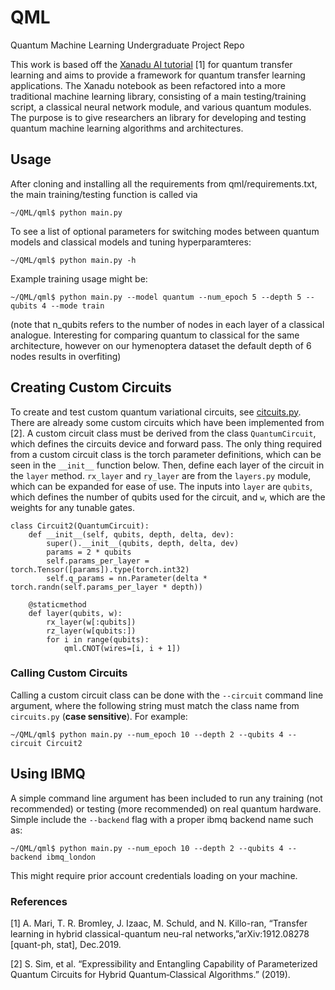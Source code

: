 # QML
Quantum Machine Learning Undergraduate Project Repo

This work is based off the [Xanadu AI tutorial](https://pennylane.ai/qml/demos/tutorial_quantum_transfer_learning.html]) [1]
 for quantum transfer learning and aims to provide a framework for quantum transfer learning applications. 
 The Xanadu notebook as been refactored into a more traditional machine learning library, consisting of a main 
 testing/training script, a classical neural network module, and various quantum modules. The purpose is to give 
 researchers an library for developing and testing quantum machine learning algorithms and architectures.
 

## Usage

After cloning and installing all the requirements from qml/requirements.txt, the main training/testing function
is called via

```shell script
~/QML/qml$ python main.py 
```

To see a list of optional parameters for switching modes between quantum models and classical models and tuning 
hyperparamteres:

```shell script
~/QML/qml$ python main.py -h
```

Example training usage might be:

```shell script
~/QML/qml$ python main.py --model quantum --num_epoch 5 --depth 5 --qubits 4 --mode train
```

(note that n_qubits refers to the number of nodes in each layer of a classical analogue. Interesting for comparing
quantum to classical for the same architecture, however on our hymenoptera dataset the default depth of 6 nodes
results in overfiting)

## Creating Custom Circuits
To create and test custom quantum variational circuits, see [citcuits.py](https://github.com/austinbeauch/QML/blob/master/qml/circuits.py).
There are already some custom circuits which have been implemented from [2]. A custom circuit class must be derived from 
the class `QuantumCircuit`, which defines the circuits device and forward pass. The only thing required from a custom
circuit class is the torch parameter definitions, which can be seen in the `__init__` function below. Then, define
each layer of the circuit in the `layer` method. `rx_layer` and `ry_layer` are from the `layers.py` module, which
can be expanded for ease of use. The inputs into `layer` are `qubits`, which defines the number of qubits used for the
circuit, and `w`, which are the weights for any tunable gates.

    class Circuit2(QuantumCircuit):
        def __init__(self, qubits, depth, delta, dev):
            super().__init__(qubits, depth, delta, dev)
            params = 2 * qubits
            self.params_per_layer = torch.Tensor([params]).type(torch.int32)
            self.q_params = nn.Parameter(delta * torch.randn(self.params_per_layer * depth))
    
        @staticmethod
        def layer(qubits, w):
            rx_layer(w[:qubits])
            rz_layer(w[qubits:])
            for i in range(qubits):
                qml.CNOT(wires=[i, i + 1])

### Calling Custom Circuits
Calling a custom circuit class can be done with the `--circuit` command line argument, where the following string must 
match the class name from `circuits.py` (**case sensitive**). For example:

```shell script
~/QML/qml$ python main.py --num_epoch 10 --depth 2 --qubits 4 --circuit Circuit2
```

## Using IBMQ
A simple command line argument has been included to run any training (not recommended) or testing (more recommended)
on real quantum hardware. Simple include the `--backend` flag with a proper ibmq backend name such as:

```shell script
~/QML/qml$ python main.py --num_epoch 10 --depth 2 --qubits 4 --backend ibmq_london
```
This might require prior account credentials loading on your machine.

### References 

[1] A. Mari, T. R. Bromley, J. Izaac, M. Schuld, and N. Killo-ran, “Transfer learning in hybrid classical-quantum neu-ral networks,”arXiv:1912.08278 [quant-ph, stat], Dec.2019.

[2] S. Sim, et al. “Expressibility and Entangling Capability of Parameterized Quantum Circuits for Hybrid Quantum‐Classical Algorithms.” (2019).

